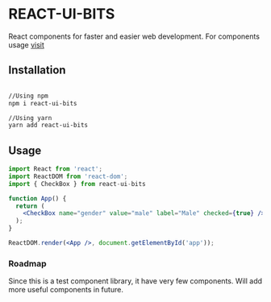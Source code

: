 # REACT-UI-BITS #

React components for faster and easier web development. For components usage <a href='http://ec2-3-22-175-170.us-east-2.compute.amazonaws.com/'>visit</a>

## Installation

```sh

//Using npm
npm i react-ui-bits

//Using yarn
yarn add react-ui-bits

```

## Usage

```jsx
import React from 'react';
import ReactDOM from 'react-dom';
import { CheckBox } from react-ui-bits

function App() {
  return (
    <CheckBox name="gender" value="male" label="Male" checked={true} />
  );
}

ReactDOM.render(<App />, document.getElementById('app'));

```

### Roadmap

Since this is a test component library, it have very few components. Will add more useful components in future. 
